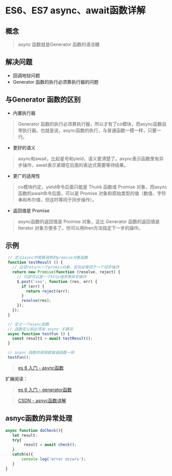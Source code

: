 # ES6、ES7 async、await函数详解

## 概念

 > async 函数就是Generator 函数的语法糖

## 解决问题

 - 回调地狱问题
 - Generator 函数的执行必须靠执行器的问题

## 与Generator 函数的区别

 - 内置执行器

 > Generator 函数的执行必须靠执行器，所以才有了co模块，而async函数自带执行器。也就是说，async函数的执行，与普通函数一模一样，只要一行。

 - 更好的语义

 > async和await，比起星号和yield，语义更清楚了。async表示函数里有异步操作，await表示紧跟在后面的表达式需要等待结果。

 - 更广的适用性

 > co模块约定，yield命令后面只能是 Thunk 函数或 Promise 对象，而async函数的await命令后面，可以是 Promise 对象和原始类型的值（数值、字符串和布尔值，但这时等同于同步操作）。

 - 返回值是 Promise

 > async函数的返回值是 Promise 对象，这比 Generator 函数的返回值是 Iterator 对象方便多了。你可以用then方法指定下一步的操作。

 ## 示例

 ```javascript
  // 定义async中需要调用的promise对象函数
  function testResult () {
    // 必须return一个promis对象，否则会等同于一个同步操作
    return new Promise(function (resolve, reject) {
      // 内部可以是一个http请求等异步操作
      $.post('xxx', function (res, err) {
        if (err) {
          return reject(err);
        }
        resolve(res);
      });
    });
  }

  // 定义一个async函数
  // 函数定义前必须加 async 关键词
  async function testFun () {
    const result1 = await testResult();
  }

  // async 函数的调用跟普通函数一样
  testFun();
 ```

 > [es 6 入门 - async函数](http://es6.ruanyifeng.com/#docs/async)

 扩展阅读：

 > [es 6 入门 - generator函数](http://es6.ruanyifeng.com/#docs/generator)

 > [CSDN - asnyc函数详解](https://blog.csdn.net/y491887095/article/details/80807845)

 ## asnyc函数的异常处理

 ```javascript
 async function doCheck(){
    let result;
    try{
         result = await check();
    }
    catch(e){
        console.log('error occurs');
    }  
}
 ```